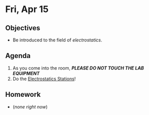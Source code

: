 Fri, Apr 15
=========      
  
Objectives    
------------    
- Be introduced to the field of *electrostatics*.
   
Agenda      
---------      
1. As you come into the room,  **_PLEASE DO NOT TOUCH THE LAB EQUIPMENT_**
2. Do the [Electrostatics Stations](https://avon.schoology.com/course/5138386920/materials/gp/5890710179)!

  
Homework    
-------------      
  
- (*none right now*)
<!--stackedit_data:
eyJoaXN0b3J5IjpbLTYyNTYzNzc2NSwyMjAzNjUwNTAsMTAyMz
c2ODMyMSwtMTg5MjAwNTE4Nyw5MzQ0NDA2OTIsOTg0MTg1OTM1
LC00MTcxNDA4OTQsLTEyNTUwODEzNjYsLTgzMjQ4MDQxNiwtMT
Y4ODYwMjkyNywtMzIzMTgzODgzLC01MTEzNzQ5OTgsLTg0NDE4
OTYwMiwtMTM2Mjg0MTEzOCwxMDQ4MTE5ODM1LDkwMTg1NzQ0LC
0xNTgwMDgzNTg5LDEzMTE3NzA5MjcsMjEyNzcwOTIzMSwtMTc3
MzI1MTA2XX0=
-->
